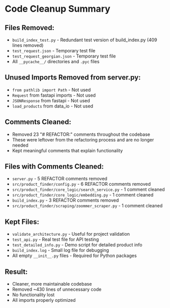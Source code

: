 # Code Cleanup Summary

## Files Removed:
- `build_index_test.py` - Redundant test version of build_index.py (409 lines removed)
- `test_request.json` - Temporary test file
- `test_request_georgian.json` - Temporary test file
- All `__pycache__/` directories and `.pyc` files

## Unused Imports Removed from server.py:
- `from pathlib import Path` - Not used
- `Request` from fastapi imports - Not used
- `JSONResponse` from fastapi - Not used
- `load_products` from data_io - Not used

## Comments Cleaned:
- Removed 23 "# REFACTOR:" comments throughout the codebase
- These were leftover from the refactoring process and are no longer needed
- Kept meaningful comments that explain functionality

## Files with Comments Cleaned:
- `server.py` - 5 REFACTOR comments removed
- `src/product_finder/config.py` - 6 REFACTOR comments removed
- `src/product_finder/core_logic/search_service.py` - 1 comment cleaned
- `src/product_finder/core_logic/embedding.py` - 1 comment cleaned
- `build_index.py` - 3 REFACTOR comments removed
- `src/product_finder/scraping/zoommer_scraper.py` - 1 comment cleaned

## Kept Files:
- `validate_architecture.py` - Useful for project validation
- `test_api.py` - Real test file for API testing
- `test_detailed_info.py` - Demo script for detailed product info
- `build_index.log` - Small log file for debugging
- All empty `__init__.py` files - Required for Python packages

## Result:
- Cleaner, more maintainable codebase
- Removed ~430 lines of unnecessary code
- No functionality lost
- All imports properly optimized
